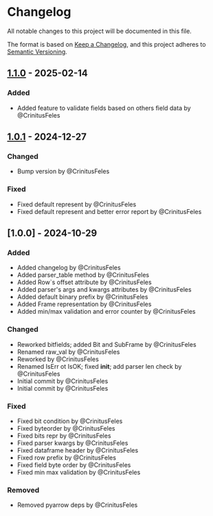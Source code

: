 # Changelog

All notable changes to this project will be documented in this file.

The format is based on [Keep a Changelog](https://keepachangelog.com/en/1.0.0/),
and this project adheres to [Semantic Versioning](https://semver.org/spec/v2.0.0.html).

## [1.1.0] - 2025-02-14

### Added
- Added feature to validate fields based on others field data by @CrinitusFeles

## [1.0.1] - 2024-12-27

### Changed
- Bump version by @CrinitusFeles

### Fixed
- Fixed default represent by @CrinitusFeles
- Fixed default represent and better error report by @CrinitusFeles

## [1.0.0] - 2024-10-29

### Added
- Added changelog by @CrinitusFeles
- Added parser_table method by @CrinitusFeles
- Added Row`s offset attribute by @CrinitusFeles
- Added parser's args and kwargs attributes by @CrinitusFeles
- Added default binary prefix by @CrinitusFeles
- Added Frame representation by @CrinitusFeles
- Added min/max validation and error counter by @CrinitusFeles

### Changed
- Reworked bitfields; added Bit and SubFrame by @CrinitusFeles
- Renamed raw_val by @CrinitusFeles
- Reworked by @CrinitusFeles
- Renamed IsErr ot IsOK; fixed __init__; add parser len check by @CrinitusFeles
- Initial commit by @CrinitusFeles
- Initial commit by @CrinitusFeles

### Fixed
- Fixed bit condition by @CrinitusFeles
- Fixed byteorder by @CrinitusFeles
- Fixed bits repr by @CrinitusFeles
- Fixed parser kwargs by @CrinitusFeles
- Fixed dataframe header by @CrinitusFeles
- Fixed row prefix by @CrinitusFeles
- Fixed field byte order by @CrinitusFeles
- Fixed min max validation by @CrinitusFeles

### Removed
- Removed pyarrow deps by @CrinitusFeles

[1.1.0]: https://github.com/CrinitusFeles/BytesParser/compare/v1.0.1..1.1.0
[1.0.1]: https://github.com/CrinitusFeles/BytesParser/compare/v1.0.0..v1.0.1

<!-- generated by git-cliff -->
